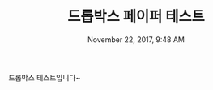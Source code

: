 ﻿---
layout: post
title: "드롭박스 페이퍼 테스트"
date: November 22, 2017, 9:48 AM 
categories: jekyll update
---
드롭박스 테스트입니다~